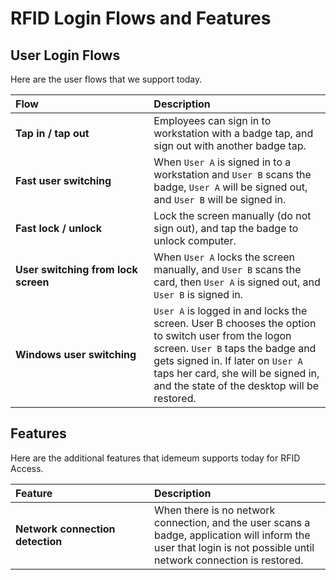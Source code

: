 # RFID Login Flows and Features

## User Login Flows

Here are the user flows that we support today. 

|<div style="width:200px">Flow</div>| Description |
|:------|:-------------|
|**Tap in / tap out** | Employees can sign in to workstation with a badge tap, and sign out with another badge tap. |
|**Fast user switching** | When `User A` is signed in to a workstation and `User B` scans the badge, `User A` will be signed out, and `User B` will be signed in.           |
|**Fast lock / unlock** | Lock the screen manually (do not sign out), and tap the badge to unlock computer. |
|**User switching from lock screen** | When `User A` locks the screen manually, and `User B` scans the card, then `User A` is signed out, and `User B` is signed in. |
|**Windows user switching** | `User A` is logged in and locks the screen. User B chooses the option to switch user from the logon screen. `User B` taps the badge and gets signed in. If later on `User A` taps her card, she will be signed in, and the state of the desktop will be restored.

## Features

Here are the additional features that idemeum supports today for RFID Access.

|<div style="width: 200px">Feature</div>| Description |
|:------|:-------------|
|**Network connection detection** | When there is no network connection, and the user scans a badge, application will inform the user that login is not possible until network connection is restored. |








